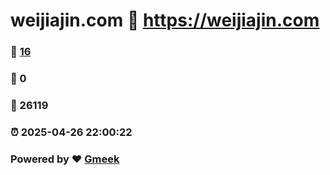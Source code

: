 # weijiajin.com :link: https://weijiajin.com 
### :page_facing_up: [16](https://weijiajin.com/tag.html) 
### :speech_balloon: 0 
### :hibiscus: 26119 
### :alarm_clock: 2025-04-26 22:00:22 
### Powered by :heart: [Gmeek](https://github.com/Meekdai/Gmeek)
